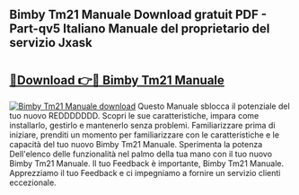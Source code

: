 ## Bimby Tm21 Manuale Download gratuit PDF - Part-qv5 Italiano Manuale del proprietario del servizio Jxask

# <h2><a href="http://dfahi5o.blite.top/?on=Bimby+Tm21+Manuale">🔗Download 👉🔴 Bimby Tm21 Manuale</a></h2>

[![Bimby Tm21 Manuale download](https://i.imgur.com/lujVjoI.png)](http://dfahi5o.blite.top/?on=Bimby+Tm21+Manuale)
Questo Manuale sblocca il potenziale del tuo nuovo REDDDDDDD. Scopri le sue caratteristiche, impara come installarlo, gestirlo e mantenerlo senza problemi. Familiarizzare prima di iniziare, prenditi un momento per familiarizzare con le caratteristiche e le capacità del tuo nuovo Bimby Tm21 Manuale. Sperimenta la potenza Dell'elenco delle funzionalità nel palmo della tua mano con il tuo nuovo Bimby Tm21 Manuale. Il tuo Feedback è importante, Bimby Tm21 Manuale. Apprezziamo il tuo Feedback e ci impegniamo a fornire un servizio clienti eccezionale.
